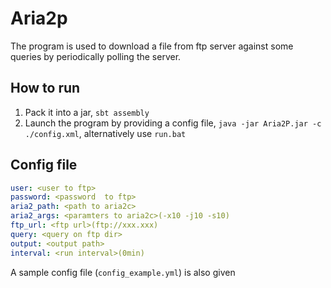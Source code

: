 # Aria2p

The program is used to download a file from ftp server against some queries by periodically polling the server.

## How to run

1. Pack it into a jar, `sbt assembly`
2. Launch the program by providing a config file, `java -jar Aria2P.jar -c ./config.xml`, alternatively use `run.bat`

## Config file
```yaml
user: <user to ftp>
password: <password  to ftp>
aria2_path: <path to aria2c>
aria2_args: <paramters to aria2c>(-x10 -j10 -s10)
ftp_url: <ftp url>(ftp://xxx.xxx)
query: <query on ftp dir>
output: <output path>
interval: <run interval>(0min)
```

A sample config file (`config_example.yml`) is also given